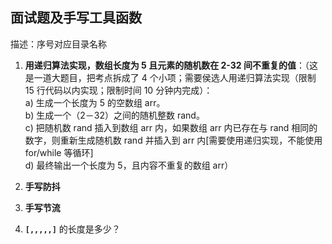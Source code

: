## 面试题及手写工具函数

描述：序号对应目录名称

1. **用递归算法实现，数组长度为 5 且元素的随机数在 2-32 间不重复的值**：（这是一道大题目，把考点拆成了 4 个小项；需要侯选人用递归算法实现（限制 15 行代码以内实现；限制时间 10 分钟内完成）：  
   a) 生成一个长度为 5 的空数组 arr。  
   b) 生成一个（2－32）之间的随机整数 rand。  
   c) 把随机数 rand 插入到数组 arr 内，如果数组 arr 内已存在与 rand 相同的数字，则重新生成随机数 rand 并插入到 arr 内[需要使用递归实现，不能使用 for/while 等循环]  
   d) 最终输出一个长度为 5，且内容不重复的数组 arr）

2. **手写防抖**

3. **手写节流**

4. **`[,,,,,]`** 的长度是多少？
